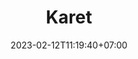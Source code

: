 ---
title: "Karet"
slug: karet
date: 2023-02-12T11:19:40+07:00
draft: true

type: post

tags:
    - tag

image: ""
description: ""

typora-root-url: ../../static
typora-copy-images-to: ../../static/img/karet/
---